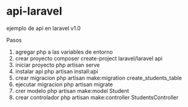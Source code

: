 # api-laravel
ejemplo de api en laravel v1.0

Pasos
1. agregar php a las variables de entorno
2. crear proyecto
    composer create-project laravel/laravel api
3. iniciar proyecto
    php artisan serve
4. instalar api
    php artisan install:api
5. crear migracion
    php artisan make:migration create_students_table
6. ejecutar migracion
    php artisan migrate
7. crer modelo
    php artisan make:model Student
8. crear controlador
    php artisan make:controller StudentsController    